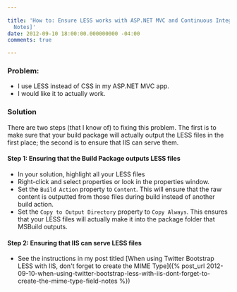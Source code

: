 ```yaml
---
 
title: 'How to: Ensure LESS works with ASP.NET MVC and Continuous Integration [Field
  Notes]'
date: 2012-09-10 18:00:00.000000000 -04:00
comments: true

---
```

### Problem:

* I use LESS instead of CSS in my ASP.NET MVC app.
* I would like it to actually work.

### Solution

There are two steps (that I know of) to fixing this problem. The first is to make sure that your build package will actually output the LESS files in the first place; the second is to ensure that IIS can serve them.

#### Step 1: Ensuring that the Build Package outputs LESS files

* In your solution, highlight all your LESS files
* Right-click and select properties or look in the properties window.
* Set the `Build Action` property to `Content`. This will ensure that the raw content is outputted from those files during build instead of another build action.
* Set the `Copy to Output Directory` property to `Copy Always`. This ensures that your LESS files will actually make it into the package folder that MSBuild outputs.

#### Step 2: Ensuring that IIS can serve LESS files

* See the instructions in my post titled [When using Twitter Bootstrap LESS with IIS, don't forget to create the MIME Type]({% post_url 2012-09-10-when-using-twitter-bootstrap-less-with-iis-dont-forget-to-create-the-mime-type-field-notes %})
